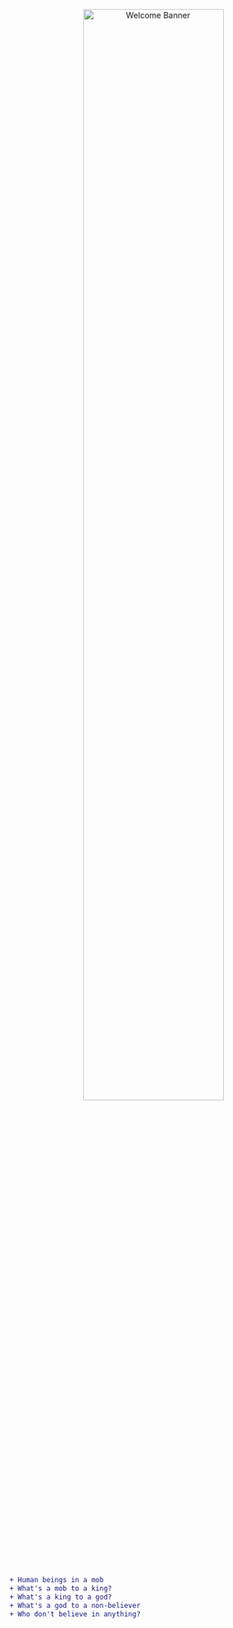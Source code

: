 <p align="center">
  <img src="banner.png" alt="Welcome Banner" width="70%" />
</p>

```diff
+ Human beings in a mob  
+ What's a mob to a king?  
+ What's a king to a god?  
+ What's a god to a non-believer  
+ Who don't believe in anything?
